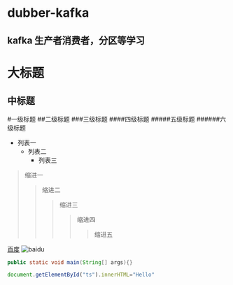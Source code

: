 # dubber-kafka
kafka 生产者消费者，分区等学习
----

大标题
====

中标题
----

#一级标题
##二级标题
###三级标题
####四级标题
#####五级标题
######六级标题

* 列表一
    * 列表二
        * 列表三
        
        
        
        
>缩进一
>>缩进二
>>>缩进三
>>>>缩进四
>>>>>缩进五

[百度](http://baidu.com)
![baidu](https://www.baidu.com/img/bd_logo1.png?where=super)
  
```Java
public static void main(String[] args){}
```

```javascript
document.getElementById("ts").innerHTML="Hello"